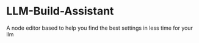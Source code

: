 # LLM-Build-Assistant
A node editor based to help you find the best settings in less time for your llm
